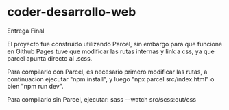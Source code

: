 # coder-desarrollo-web
Entrega Final

El proyecto fue construido utilizando Parcel, sin embargo para que funcione en Github Pages tuve que modificar las rutas internas y link a css, ya que parcel apunta directo al .scss.  

Para compilarlo con Parcel, es necesario primero modificar las rutas, a continuacion ejecutar "npm install", y luego "npx parcel src/index.html" o bien "npm run dev".

Para compilarlo sin Parcel, ejecutar: sass --watch src/scss:out/css